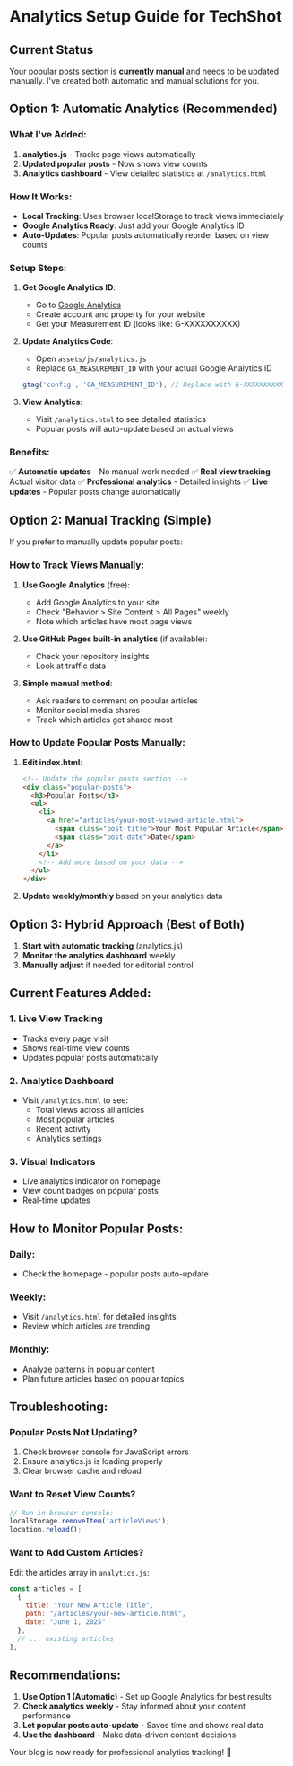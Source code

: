 # Analytics Setup Guide for TechShot

## Current Status
Your popular posts section is **currently manual** and needs to be updated manually. I've created both automatic and manual solutions for you.

## Option 1: Automatic Analytics (Recommended)

### What I've Added:
1. **analytics.js** - Tracks page views automatically
2. **Updated popular posts** - Now shows view counts
3. **Analytics dashboard** - View detailed statistics at `/analytics.html`

### How It Works:
- **Local Tracking**: Uses browser localStorage to track views immediately
- **Google Analytics Ready**: Just add your Google Analytics ID
- **Auto-Updates**: Popular posts automatically reorder based on view counts

### Setup Steps:

1. **Get Google Analytics ID**:
   - Go to [Google Analytics](https://analytics.google.com)
   - Create account and property for your website
   - Get your Measurement ID (looks like: G-XXXXXXXXXX)

2. **Update Analytics Code**:
   - Open `assets/js/analytics.js`
   - Replace `GA_MEASUREMENT_ID` with your actual Google Analytics ID
   ```javascript
   gtag('config', 'GA_MEASUREMENT_ID'); // Replace with G-XXXXXXXXXX
   ```

3. **View Analytics**:
   - Visit `/analytics.html` to see detailed statistics
   - Popular posts will auto-update based on actual views

### Benefits:
✅ **Automatic updates** - No manual work needed
✅ **Real view tracking** - Actual visitor data
✅ **Professional analytics** - Detailed insights
✅ **Live updates** - Popular posts change automatically

## Option 2: Manual Tracking (Simple)

If you prefer to manually update popular posts:

### How to Track Views Manually:

1. **Use Google Analytics** (free):
   - Add Google Analytics to your site
   - Check "Behavior > Site Content > All Pages" weekly
   - Note which articles have most page views

2. **Use GitHub Pages built-in analytics** (if available):
   - Check your repository insights
   - Look at traffic data

3. **Simple manual method**:
   - Ask readers to comment on popular articles
   - Monitor social media shares
   - Track which articles get shared most

### How to Update Popular Posts Manually:

1. **Edit index.html**:
   ```html
   <!-- Update the popular posts section -->
   <div class="popular-posts">
     <h3>Popular Posts</h3>
     <ul>
       <li>
         <a href="articles/your-most-viewed-article.html">
           <span class="post-title">Your Most Popular Article</span>
           <span class="post-date">Date</span>
         </a>
       </li>
       <!-- Add more based on your data -->
     </ul>
   </div>
   ```

2. **Update weekly/monthly** based on your analytics data

## Option 3: Hybrid Approach (Best of Both)

1. **Start with automatic tracking** (analytics.js)
2. **Monitor the analytics dashboard** weekly
3. **Manually adjust** if needed for editorial control

## Current Features Added:

### 1. Live View Tracking
- Tracks every page visit
- Shows real-time view counts
- Updates popular posts automatically

### 2. Analytics Dashboard
- Visit `/analytics.html` to see:
  - Total views across all articles
  - Most popular articles
  - Recent activity
  - Analytics settings

### 3. Visual Indicators
- Live analytics indicator on homepage
- View count badges on popular posts
- Real-time updates

## How to Monitor Popular Posts:

### Daily:
- Check the homepage - popular posts auto-update

### Weekly:
- Visit `/analytics.html` for detailed insights
- Review which articles are trending

### Monthly:
- Analyze patterns in popular content
- Plan future articles based on popular topics

## Troubleshooting:

### Popular Posts Not Updating?
1. Check browser console for JavaScript errors
2. Ensure analytics.js is loading properly
3. Clear browser cache and reload

### Want to Reset View Counts?
```javascript
// Run in browser console:
localStorage.removeItem('articleViews');
location.reload();
```

### Want to Add Custom Articles?
Edit the articles array in `analytics.js`:
```javascript
const articles = [
  {
    title: "Your New Article Title",
    path: "/articles/your-new-article.html",
    date: "June 1, 2025"
  },
  // ... existing articles
];
```

## Recommendations:

1. **Use Option 1 (Automatic)** - Set up Google Analytics for best results
2. **Check analytics weekly** - Stay informed about your content performance
3. **Let popular posts auto-update** - Saves time and shows real data
4. **Use the dashboard** - Make data-driven content decisions

Your blog is now ready for professional analytics tracking! 🚀
